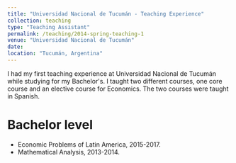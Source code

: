 ```yaml
---
title: "Universidad Nacional de Tucumán - Teaching Experience"
collection: teaching
type: "Teaching Assistant"
permalink: /teaching/2014-spring-teaching-1
venue: "Universidad Nacional de Tucumán"
date: 
location: "Tucumán, Argentina"
---
```


I had my first teaching experience at Universidad Nacional de Tucumán while studying for my Bachelor's.
I taught two different courses, one core course and an elective course for Economics. The two courses were taught in Spanish.

Bachelor level
======

* Economic Problems of Latin America, 2015-2017.
* Mathematical Analysis, 2013-2014. 
